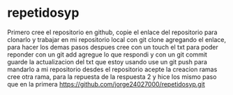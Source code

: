 # repetidosyp
Primero cree el repositorio en github, copie el enlace del repositorio para clonarlo y trabajar en mi repositorio local con git clone agregando el enlace, para hacer los demas pasos
despues cree con un touch el txt para poder reponder
con un git add agregue lo que respondi y con un git commit guarde la actualizacion del txt que estoy usando
use un git push para mandarlo a mi repositorio 
desdes el repositorio acepte la creacion ramas cree otra rama, para la repuesta de la respuesta 2 y hice los mismo paso que en la primera
https://github.com/jorge24027000/repetidosyp.git
